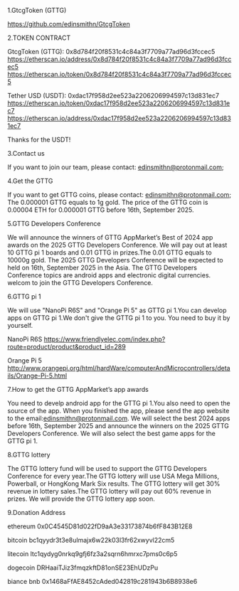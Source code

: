 
1.GtcgToken (GTTG)

https://github.com/edinsmithn/GtcgToken

2.TOKEN CONTRACT

GtcgToken (GTTG):
0x8d784f20f8531c4c84a3f7709a77ad96d3fccec5
https://etherscan.io/address/0x8d784f20f8531c4c84a3f7709a77ad96d3fccec5
https://etherscan.io/token/0x8d784f20f8531c4c84a3f7709a77ad96d3fccec5

Tether USD (USDT):
0xdac17f958d2ee523a2206206994597c13d831ec7
https://etherscan.io/token/0xdac17f958d2ee523a2206206994597c13d831ec7
https://etherscan.io/address/0xdac17f958d2ee523a2206206994597c13d831ec7

Thanks for the USDT!

3.Contact us

If you want to join our team, please contact: edinsmithn@protonmail.com;

4.Get the GTTG

If you want to get GTTG coins, please contact: edinsmithn@protonmail.com;
The 0.000001 GTTG equals to 1g gold.
The price of the GTTG coin is 0.00004 ETH for 0.000001 GTTG before 16th, September 2025.

5.GTTG Developers Conference

We will announce the winners of GTTG AppMarket’s Best of 2024 app awards on the 2025 GTTG Developers Conference.
We will pay out at least 10 GTTG pi 1 boards and 0.01 GTTG in prizes.The 0.01 GTTG equals to 10000g gold.
The 2025 GTTG Developers Conference will be expected to held on 16th, September 2025 in the Asia.
The GTTG Developers Conference topics are android apps and electronic digital currencies.
welcom to join the GTTG Developers Conference.

6.GTTG pi 1 

We will use "NanoPi R6S" and "Orange Pi 5" as GTTG pi 1.You can develop apps on GTTG pi 1.We don't give the GTTG pi 1 to you.
You need to buy it by yourself.

NanoPi R6S
https://www.friendlyelec.com/index.php?route=product/product&product_id=289

Orange Pi 5
http://www.orangepi.org/html/hardWare/computerAndMicrocontrollers/details/Orange-Pi-5.html

7.How to get the GTTG AppMarket’s app awards

You need to develp android app for the GTTG pi 1.You also need to open the source of the app.
When you finished the app, please send the app website to the email:edinsmithn@protonmail.com.
We will select the best 2024 apps before 16th, September 2025 and announce the winners on the 2025 GTTG Developers Conference.
We will also select the best game apps for the GTTG pi 1.

8.GTTG lottery

The GTTG lottery fund will be used to support the GTTG Developers Conference for every year.The GTTG lottery will use USA Mega Millions, Powerball, or HongKong Mark Six results.
The GTTG lottery will get 30% revenue in lottery sales.The GTTG lottery will pay out 60% revenue in prizes.
We will provide the GTTG lottery app soon.

9.Donation Address

ethereum
0x0C4545D81d022fD9aA3e33173874b6fF843B12E8

bitcoin
bc1qyydr3t3e8ulmajx6w22k03l3fr62xwyvl22cm5

litecoin
ltc1qydyg0nrkq9gfj6fz3a2sqrn6hmrxc7pms0c6p5

dogecoin
DRHaaiTJiz3fmqzkftD81onSE23EhUDzPu

biance bnb
0x1468aFfAE8452cAded042819c281943b6B8938e6

